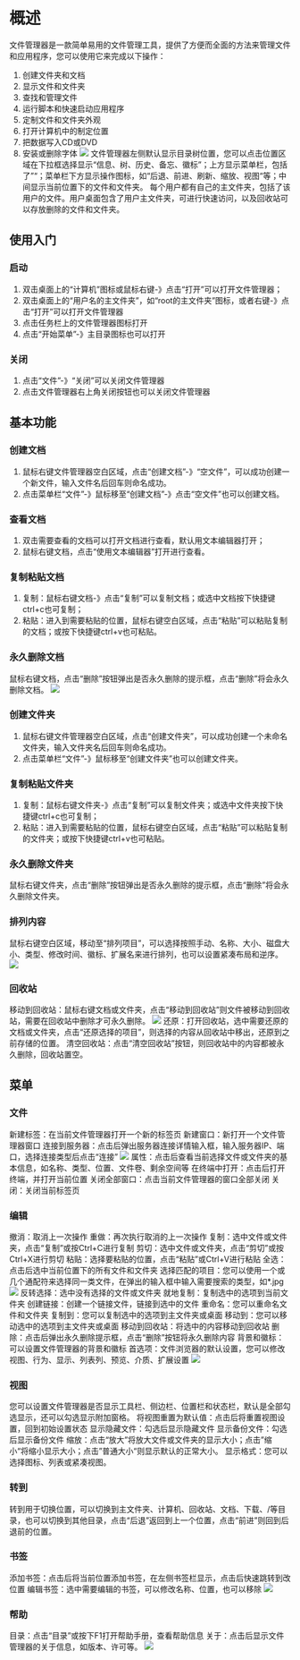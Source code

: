 # 概述
文件管理器是一款简单易用的文件管理工具，提供了方便而全面的方法来管理文件和应用程序，您可以使用它来完成以下操作：
1. 创建文件夹和文档
2. 显示文件和文件夹
3. 查找和管理文件
4. 运行脚本和快速启动应用程序
5. 定制文件和文件夹外观
6. 打开计算机中的制定位置
7. 把数据写入CD或DVD
8. 安装或删除字体
![](Caja.PNG)
文件管理器左侧默认显示目录树位置，您可以点击位置区域在下拉框选择显示“信息、树、历史、备忘、徽标”；上方显示菜单栏，包括了”“；菜单栏下方显示操作图标，如“后退、前进、刷新、缩放、视图“等；中间显示当前位置下的文件和文件夹。
每个用户都有自己的主文件夹，包括了该用户的文件。用户桌面包含了用户主文件夹，可进行快速访问，以及回收站可以存放删除的文件和文件夹。

## 使用入门
### 启动
1. 双击桌面上的“计算机”图标或鼠标右键-》点击“打开”可以打开文件管理器；
2. 双击桌面上的“用户名的主文件夹”，如“root的主文件夹”图标，或者右键-》点击“打开”可以打开文件管理器
3. 点击任务栏上的文件管理器图标打开
4. 点击“开始菜单”-》主目录图标也可以打开

### 关闭
1. 点击“文件”-》“关闭”可以关闭文件管理器
2. 点击文件管理器右上角关闭按钮也可以关闭文件管理器

## 基本功能
### 创建文档
1. 鼠标右键文件管理器空白区域，点击“创建文档”-》“空文件”，可以成功创建一个新文件，输入文件名后回车则命名成功。
2. 点击菜单栏“文件”-》鼠标移至“创建文档”-》点击“空文件”也可以创建文档。
### 查看文档
1. 双击需要查看的文档可以打开文档进行查看，默认用文本编辑器打开；
2. 鼠标右键文档，点击“使用文本编辑器”打开进行查看。
### 复制粘贴文档
1. 复制：鼠标右键文档-》点击“复制”可以复制文档；或选中文档按下快捷键ctrl+c也可复制；
2. 粘贴：进入到需要粘贴的位置，鼠标右键空白区域，点击“粘贴”可以粘贴复制的文档；或按下快捷键ctrl+v也可粘贴。
### 永久删除文档
鼠标右键文档，点击“删除”按钮弹出是否永久删除的提示框，点击“删除”将会永久删除文档。
![](Caja-delete.PNG)
### 创建文件夹
1. 鼠标右键文件管理器空白区域，点击“创建文件夹”，可以成功创建一个未命名文件夹，输入文件夹名后回车则命名成功。
2. 点击菜单栏“文件”-》鼠标移至“创建文件夹”也可以创建文件夹。
### 复制粘贴文件夹
1. 复制：鼠标右键文件夹-》点击“复制”可以复制文件夹；或选中文件夹按下快捷键ctrl+c也可复制；
2. 粘贴：进入到需要粘贴的位置，鼠标右键空白区域，点击“粘贴”可以粘贴复制的文件夹；或按下快捷键ctrl+v也可粘贴。
### 永久删除文件夹
鼠标右键文件夹，点击“删除”按钮弹出是否永久删除的提示框，点击“删除”将会永久删除文件夹。
### 排列内容
鼠标右键空白区域，移动至“排列项目”，可以选择按照手动、名称、大小、磁盘大小、类型、修改时间、徽标、扩展名来进行排列，也可以设置紧凑布局和逆序。
![](Caja-sort.PNG)
### 回收站
移动到回收站：鼠标右键文档或文件夹，点击“移动到回收站”则文件被移动到回收站，需要在回收站中删除才可永久删除。
![](Caja-recycle.PNG)
还原：打开回收站，选中需要还原的文档或文件夹，点击“还原选择的项目”，则选择的内容从回收站中移出，还原到之前存储的位置。
清空回收站：点击“清空回收站”按钮，则回收站中的内容都被永久删除，回收站置空。

## 菜单
### 文件
新建标签：在当前文件管理器打开一个新的标签页
新建窗口：新打开一个文件管理器窗口
连接到服务器：点击后弹出服务器连接详情输入框，输入服务器IP、端口，选择连接类型后点击“连接”
![](Caja-connect.PNG)
属性：点击后查看当前选择文件或文件夹的基本信息，如名称、类型、位置、文件卷、剩余空间等
在终端中打开：点击后打开终端，并打开当前位置
关闭全部窗口：点击当前文件管理器的窗口全部关闭
关闭：关闭当前标签页

### 编辑
撤消：取消上一次操作
重做：再次执行取消的上一次操作
复制：选中文件或文件夹，点击“复制”或按Ctrl+C进行复制
剪切：选中文件或文件夹，点击“剪切”或按Ctrl+X进行剪切
粘贴：选择要粘贴的位置，点击“粘贴”或Ctrl+V进行粘贴
全选：点击后选中当前位置下的所有文件和文件夹
选择匹配的项目：您可以使用一个或几个通配符来选择同一类文件，在弹出的输入框中输入需要搜索的类型，如*.jpg
![](Caja-match.PNG)
反转选择：选中没有选择的文件或文件夹
就地复制：复制选中的选项到当前文件夹
创建链接：创建一个链接文件，链接到选中的文件
重命名：您可以重命名文件和文件夹
复制到：您可以复制选中的选项到主文件夹或桌面
移动到：您可以移动选中的选项到主文件夹或桌面
移动到回收站：将选中的内容移动到回收站
删除：点击后弹出永久删除提示框，点击“删除”按钮将永久删除内容
背景和徽标：可以设置文件管理器的背景和徽标
首选项：文件浏览器的默认设置，您可以修改视图、行为、显示、列表列、预览、介质、扩展设置
![](Caja-start.PNG)

### 视图
您可以设置文件管理器是否显示工具栏、侧边栏、位置栏和状态栏，默认是全部勾选显示，还可以勾选显示附加窗格。
将视图重置为默认值：点击后将重置视图设置，回到初始设置状态
显示隐藏文件：勾选后显示隐藏文件
显示备份文件：勾选后显示备份文件
缩放：点击“放大”将放大文件或文件夹的显示大小；点击”缩小“将缩小显示大小；点击”普通大小“则显示默认的正常大小。
显示格式：您可以选择图标、列表或紧凑视图。

### 转到
转到用于切换位置，可以切换到主文件夹、计算机、回收站、文档、下载、/等目录，也可以切换到其他目录，点击“后退”返回到上一个位置，点击“前进”则回到后退前的位置。
### 书签
添加书签：点击后将当前位置添加书签，在左侧书签栏显示，点击后快速跳转到改位置
编辑书签：选中需要编辑的书签，可以修改名称、位置，也可以移除
![](Caja-bookmark.PNG)

### 帮助
目录：点击“目录”或按下F1打开帮助手册，查看帮助信息
关于：点击后显示文件管理器的关于信息，如版本、许可等。
![](Caja-about.PNG)